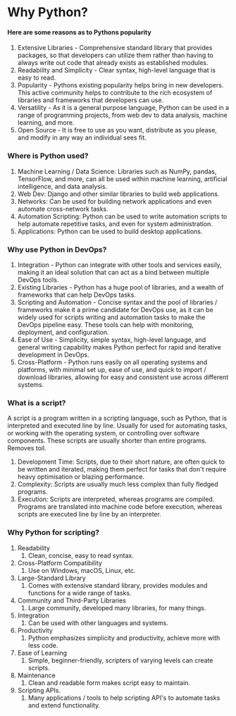 # Why Python?

#### Here are some reasons as to Pythons popularity

1. Extensive Libraries - Comprehensive standard library that provides packages, so that developers can utilize them rather than having to always write out code that already exists as established modules.
2. Readability and Simplicity - Clear syntax, high-level language that is easy to read.
3. Popularity - Pythons existing popularity helps bring in new developers. This active community helps to contribute to the rich ecosystem of libraries and frameworks that developers can use.
4. Versatility - As it is a general purpose language, Python can be used in a range of programming projects, from web dev to data analysis, machine learning, and more.
5. Open Source - It is free to use as you want, distribute as you please, and modify in any way an individual sees fit.

### Where is Python used?

1. Machine Learning / Data Science: Libraries such as NumPy, pandas, TensorFlow, and more, can all be used within machine learning, artificial intelligence, and data analysis.
2. Web Dev: Django and other similar libraries to build web applications.
3. Networks: Can be used for building network applications and even automate cross-network tasks. 
4. Automation Scripting: Python can be used to write automation scripts to help automate repetitive tasks, and even for system administration.
5. Applications: Python can be used  to build desktop applications.

### Why use Python in DevOps?

1. Integration - Python can integrate with other tools and services easily, making it an ideal solution that can act as a bind between multiple DevOps tools.
2. Existing Libraries - Python has a huge pool of libraries, and a wealth of frameworks that can help DevOps tasks.
3. Scripting and Automation - Concise syntax and the pool of libraries / frameworks make it a prime candidate for DevOps use, as it can be widely used for scripts writing and automation tasks to make the DevOps pipeline easy. These tools can help with monitoring, deployment, and configuration.
4. Ease of Use - Simplicity, simple syntax, high-level language, and general writing capability makes Python perfect for rapid and iterative development in DevOps.
5. Cross-Platform - Python runs easily on all operating systems and platforms, with minimal set up, ease of use, and quick to import / download libraries, allowing for easy and consistent use across different systems.

### What is a script?

A script is a program written in a scripting language, such as Python, that is interpreted and executed line by line. 
Usually for used for automating tasks, or working with the operating system, or controlling over software components.
These scripts are usually shorter than entire programs. Removes toil.

1. Development Time: Scripts, due to their short nature, are often quick to be written and iterated, making them perfect for tasks that don't require heavy optimisation or blazing performance.
2. Complexity: Scripts are usually much less complex than fully fledged programs.
3. Execution: Scripts are interpreted, whereas programs are compiled. Programs are translated into machine code before execution, whereas scripts are executed line by line by an interpreter.

### Why Python for scripting?

1. Readability
   1. Clean, concise, easy to read syntax.
2. Cross-Platform Compatibility
   1. Use on Windows, macOS, Linux, etc.
3. Large-Standard Library
   1. Comes with extensive standard library, provides modules and functions for a wide range of tasks.
4. Community and Third-Party Libraries
   1. Large community, developed many libraries, for many things.
5. Integration
   1. Can be used with other languages and systems.
6. Productivity
   1. Python emphasizes simplicity and productivity, achieve more with less code.
7. Ease of Learning
   1. Simple, beginner-friendly, scripters of varying levels can create scripts.
8. Maintenance
    1. Clean and readable form makes script easy to maintain.
9. Scripting APIs.
    1. Many applications / tools to help scripting API's to automate tasks and extend functionality.